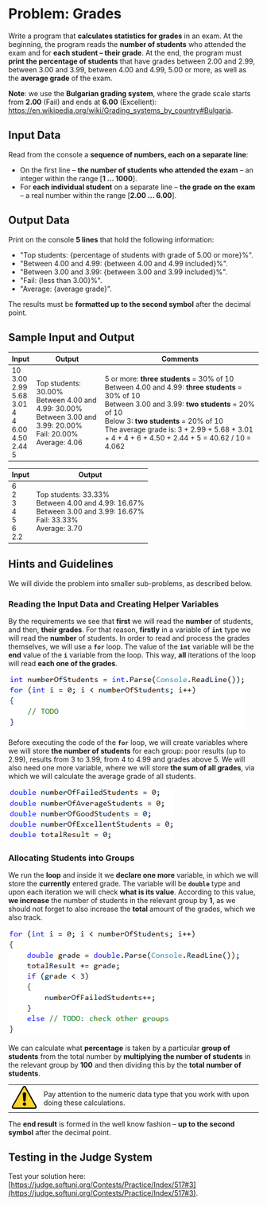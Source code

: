 # Problem: Grades

Write a program that **calculates statistics for grades** in an exam. At the beginning, the program reads the **number of students** who attended the exam and for **each student – their grade**. At the end, the program must **print the percentage of students** that have grades between 2.00 and 2.99, between 3.00 and 3.99, between 4.00 and 4.99, 5.00 or more, as well as the **average grade** of the exam.

**Note**: we use the **Bulgarian grading system**, where the grade scale starts from **2.00** (Fail) and ends at **6.00** (Excellent): https://en.wikipedia.org/wiki/Grading_systems_by_country#Bulgaria.

## Input Data

Read from the console a **sequence of numbers, each on a separate line**:
 * On the first line – **the number of students who attended the exam** – an integer within the range [**1 … 1000**].
 * For **each individual student** on a separate line – **the grade on the exam** – a real number within the range [**2.00 … 6.00**].

## Output Data

Print on the console **5 lines** that hold the following information:
 * "Top students: {percentage of students with grade of 5.00 or more}%".
 * "Between 4.00 and 4.99: {between 4.00 and 4.99 included}%".
 * "Between 3.00 and 3.99: {between 3.00 and 3.99 included}%".
 * "Fail: {less than 3.00}%".
 * "Average: {average grade}".

The results must be **formatted up to the second symbol** after the decimal point.

## Sample Input and Output

| Input | Output | Comments |
| --- | --- | --- |
|10<br>3.00<br>2.99<br>5.68<br>3.01<br>4<br>4<br>6.00<br>4.50<br>2.44<br>5<br>|Top students: 30.00%<br>Between 4.00 and 4.99: 30.00%<br>Between 3.00 and 3.99: 20.00%<br>Fail: 20.00%<br>Average: 4.06|5 or more: **three students** = 30% of 10<br>Between 4.00 and 4.99: **three students** = 30% of 10<br>Between 3.00 and 3.99: **two students** = 20% of 10<br>Below 3: **two students** = 20% of 10<br>The average grade is: 3 + 2.99 + 5.68 + 3.01 + 4 + 4 + 6 + 4.50 + 2.44 + 5 = 40.62 / 10 = 4.062|

| Input | Output |
| --- | --- |
|6<br>2<br>3<br>4<br>5<br>6<br>2.2|Top students: 33.33%<br>Between 4.00 and 4.99: 16.67%<br>Between 3.00 and 3.99: 16.67%<br>Fail: 33.33%<br>Average: 3.70|

## Hints and Guidelines

We will divide the problem into smaller sub-problems, as described below.

### Reading the Input Data and Creating Helper Variables

By the requirements we see that **first** we will read the **number** of students, and then, **their grades**. For that reason, **firstly** in a variable of **`int`** type we will read the **number** of students. In order to read and process the grades themselves, we will use a **`for`** loop. The value of the **`int`** variable will be the **end** value of the **`i`** variable from the loop. This way, **all** iterations of the loop will read **each one of the grades**. 

![](/assets/chapter-8-2-images/05.Grades-01.png)

Before executing the code of the **`for`** loop, we will create variables where we will store **the number of students** for each group: poor results (up to 2.99), results from 3 to 3.99, from 4 to 4.99 and grades above 5. We will also need one more variable, where we will store **the sum of all grades**, via which we will calculate the average grade of all students.

![](/assets/chapter-8-2-images/05.Grades-02.png)

### Allocating Students into Groups

We run the **loop** and inside it we **declare one more** variable, in which we will store the **currently** entered grade. The variable will be **`double`** type and upon each iteration we will check **what is its value**. According to this value, **we increase** the number of students in the relevant group by **1**, as we should not forget to also increase the **total** amount of the grades, which we also track.

![](/assets/chapter-8-2-images/05.Grades-03.png)

We can calculate what **percentage** is taken by a particular **group of students** from the total number by **multiplying the number of students** in the relevant group by **100** and then dividing this by the **total number of students**. 

<table>
<tr>
<td width="10%"><img src="/assets/alert-icon.png" style="max-width:50px" /></td>
<td>Pay attention to the numeric data type that you work with upon doing these calculations.
</td>
</tr>
</table>

The **end result** is formed in the well know fashion – **up to the second symbol** after the decimal point.

## Testing in the Judge System

Test your solution here: [https://judge.softuni.org/Contests/Practice/Index/517#3](https://judge.softuni.org/Contests/Practice/Index/517#3).
